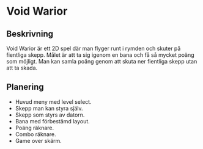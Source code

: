 ﻿# Void Warior

## Beskrivning

Void Warior är ett 2D spel där man flyger runt i rymden och skuter på fientliga skepp.
Målet är att ta sig igenom en bana och få så mycket poäng som möjligt.
Man kan samla poäng genom att skuta ner fientliga skepp utan att ta skada.

## Planering

- Huvud meny med level select.
- Skepp man kan styra själv.
- Skepp som styrs av datorn.
- Bana med förbestämd layout.
- Poäng räknare.
- Combo räknare.
- Game over skärm.